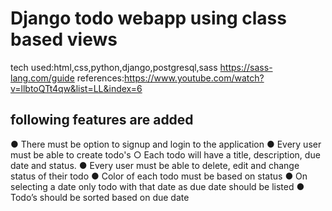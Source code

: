 # Django todo webapp using class based views

tech used:html,css,python,django,postgresql,sass
https://sass-lang.com/guide
references:https://www.youtube.com/watch?v=llbtoQTt4qw&list=LL&index=6

## following features are added

● There must be option to signup and login to the application
● Every user must be able to create todo's
○ Each todo will have a title, description, due date and status.
● Every user must be able to delete, edit and change status of their todo
● Color of each todo must be based on status
● On selecting a date only todo with that date as due date should be listed
● Todo’s should be sorted based on due date
